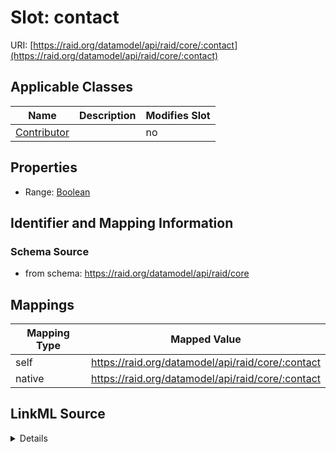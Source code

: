 

# Slot: contact



URI: [https://raid.org/datamodel/api/raid/core/:contact](https://raid.org/datamodel/api/raid/core/:contact)



<!-- no inheritance hierarchy -->





## Applicable Classes

| Name | Description | Modifies Slot |
| --- | --- | --- |
| [Contributor](Contributor.md) |  |  no  |







## Properties

* Range: [Boolean](Boolean.md)





## Identifier and Mapping Information







### Schema Source


* from schema: https://raid.org/datamodel/api/raid/core




## Mappings

| Mapping Type | Mapped Value |
| ---  | ---  |
| self | https://raid.org/datamodel/api/raid/core/:contact |
| native | https://raid.org/datamodel/api/raid/core/:contact |




## LinkML Source

<details>
```yaml
name: contact
from_schema: https://raid.org/datamodel/api/raid/core
rank: 1000
alias: contact
owner: Contributor
domain_of:
- Contributor
range: boolean

```
</details>